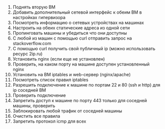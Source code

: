 1) Поднять вторую ВМ
2) Добавить дополнительный сетевой интерфейс к обеим ВМ в настройках гипервизора
3) Посмотреть информацию о сетевых устройствах на машинах
4) Настроить на обеих статические адреса из одной сети
5) Пропинговать машины и убедиться что они доступны
6) С любой из машин с помощью curl отправить запрос на stackoverflow.com
7) С помощью curl получить свой публичный ip (можно использовать ресурс 2ip.ru)
8) Установить nginx (если еще не установлен)
9) Проверить, на каком порту на машине доступен установленный nginx
10) Установить на ВМ iptables и web-сервер (nginx/apache)
11) Посмотреть список правил iptables
12) Разрешить подключение к машине по портам 22 и 80 (ssh и http) для ip соседней ВМ
13) Проверить подключение
14) Запретить доступ к машине по порту 443 только для соседней машины, проверить
15) Заблокировать любой трафик от соседней машины
16) Очистить все правила
17) Запретить протокол icmp для всех